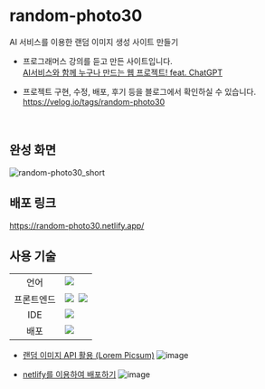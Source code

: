 # random-photo30
AI 서비스를 이용한 랜덤 이미지 생성 사이트 만들기

- 프로그래머스 강의를 듣고 만든 사이트입니다.<br>
[AI서비스와 함께 누구나 만드는 웹 프로젝트! feat. ChatGPT](https://school.programmers.co.kr/learn/courses/17122/17122-ai%EC%84%9C%EB%B9%84%EC%8A%A4%EC%99%80-%ED%95%A8%EA%BB%98-%EB%88%84%EA%B5%AC%EB%82%98-%EB%A7%8C%EB%93%9C%EB%8A%94-%EC%9B%B9-%ED%94%84%EB%A1%9C%EC%A0%9D%ED%8A%B8-feat-chatgpt)

- 프로젝트 구현, 수정, 배포, 후기 등을 블로그에서 확인하실 수 있습니다.<br>
https://velog.io/tags/random-photo30

<br>


## 완성 화면
![random-photo30_short](https://github.com/ha02e/random-photo30/assets/121777501/713259d9-3c78-44b6-a725-09d5a9d38c80)


## 배포 링크
https://random-photo30.netlify.app/

## 사용 기술
<table>
<tr>
 <td align="center">언어</td>
 <td>
  <img src="https://img.shields.io/badge/JavaScript-F7DF1E?style=for-the-badge&logo=javascript&logoColor=black"/>&nbsp
 </td>
</tr>
<tr>
 <td align="center">프론트엔드</td>
 <td>
    <img src="https://img.shields.io/badge/HTML5-E34F26?style=for-the-badge&logo=html5&logoColor=white"/>&nbsp 
    <img src="https://img.shields.io/badge/CSS3-1572B6?style=for-the-badge&logo=css3&logoColor=white"/>
 </td>
</tr>
<tr>
 <td align="center">IDE</td>
 <td>
  <img src="https://img.shields.io/badge/Visual Studio Code-007ACC?style=for-the-badge&logo=Visual Studio Code&logoColor=white"/>&nbsp 
 </td>
</tr>
<tr>
 <td align="center">배포</td>
 <td>
  <img src="https://img.shields.io/badge/netlify-00C7B7?style=for-the-badge&logo=netlify&logoColor=white"/>&nbsp 
 </td>
</tr>
</table>


- [랜덤 이미지 API 활용 (Lorem Picsum)](https://picsum.photos/)
![image](https://github.com/ha02e/random-photo30/assets/121777501/b8b7c98f-9738-41b3-ae62-d79375171805)

- [netlify를 이용하여 배포하기](https://www.netlify.com/)
![image](https://github.com/ha02e/random-photo30/assets/121777501/c1e31a88-6a7f-4a33-b814-f4d11e72c21a)

  
<br> 
